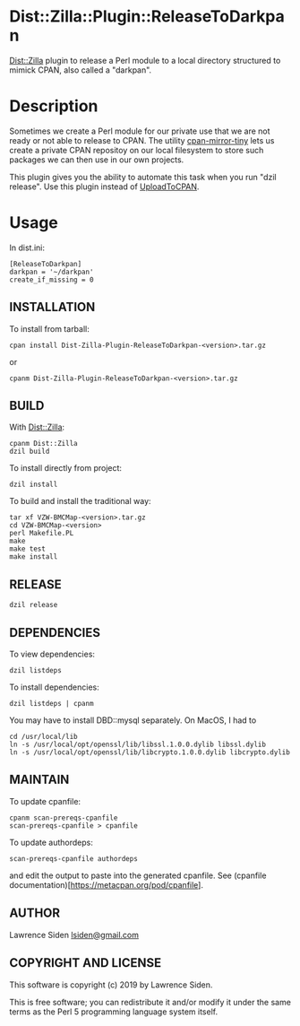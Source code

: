 Dist::Zilla::Plugin::ReleaseToDarkpan
======================================

[Dist::Zilla](http://dzil.org/) plugin to release a Perl module to a local directory structured to mimick CPAN, also called a "darkpan".

Description
===========

Sometimes we create a Perl module for our private use that we are not ready or not able to release to CPAN.  The utility [cpan-mirror-tiny](https://metacpan.org/pod/distribution/CPAN-Mirror-Tiny/script/cpan-mirror-tiny) lets us create a private CPAN repositoy on our local filesystem to store such packages we can then use in our own projects.

This plugin gives you the ability to automate this task when you run "dzil release".  Use this plugin instead of [UploadToCPAN](https://metacpan.org/pod/Dist::Zilla::Plugin::UploadToCPAN).

Usage
=====

In dist.ini:

	[ReleaseToDarkpan]
	darkpan = '~/darkpan'
	create_if_missing = 0

INSTALLATION
------------

To install from tarball:

    cpan install Dist-Zilla-Plugin-ReleaseToDarkpan-<version>.tar.gz

or

    cpanm Dist-Zilla-Plugin-ReleaseToDarkpan-<version>.tar.gz

BUILD
-----

With [Dist::Zilla](https://metacpan.org/pod/Dist::Zilla):

    cpanm Dist::Zilla
    dzil build

To install directly from project:

    dzil install

To build and install the traditional way:

    tar xf VZW-BMCMap-<version>.tar.gz
    cd VZW-BMCMap-<version>
    perl Makefile.PL
    make
    make test
    make install

RELEASE
-------

    dzil release

DEPENDENCIES
------------

To view dependencies:

    dzil listdeps

To install dependencies:

    dzil listdeps | cpanm

You may have to install DBD::mysql separately.  On MacOS, I had to

    cd /usr/local/lib
    ln -s /usr/local/opt/openssl/lib/libssl.1.0.0.dylib libssl.dylib
    ln -s /usr/local/opt/openssl/lib/libcrypto.1.0.0.dylib libcrypto.dylib

MAINTAIN
--------

To update cpanfile:

    cpanm scan-prereqs-cpanfile
    scan-prereqs-cpanfile > cpanfile

To update authordeps:

    scan-prereqs-cpanfile authordeps

and edit the output to paste into the generated cpanfile.
See (cpanfile documentation)[https://metacpan.org/pod/cpanfile].

AUTHOR
------

Lawrence Siden <lsiden@gmail.com>

COPYRIGHT AND LICENSE
----------------------

This software is copyright (c) 2019 by Lawrence Siden.

This is free software; you can redistribute it and/or modify it under
the same terms as the Perl 5 programming language system itself.


